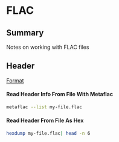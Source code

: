 # FLAC

## Summary

Notes on working with FLAC files

## Header

[Format](https://xiph.org/flac/format.html#frame_header)

#### Read Header Info From File With Metaflac

```sh
metaflac --list my-file.flac
```

#### Read Header From File As Hex

```sh
hexdump my-file.flac| head -n 6
```
